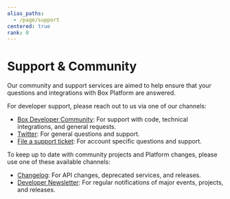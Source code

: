 ```yaml
---
alias_paths:
  - /page/support
centered: true
rank: 0
---
```


# Support & Community

Our community and support services are aimed to help ensure that your questions
and integrations with Box Platform are answered.

For developer support, please reach out to us via one of our channels:

- [Box Developer Community][forum]: For support with code, technical integrations, and general requests.
- [Twitter][twitter]: For general questions and support.
- [File a support ticket][support]: For account specific questions and support.

To keep up to date with community projects and Platform changes, please use
one of these available channels:

- [Changelog](page://changelog): For API changes, deprecated services, and releases.
- [Developer Newsletter](page://newsletter): For regular notifications of major events, projects, and releases.

<!-- i18n-enable localize-links -->
[forum]: https://community.box.com/
[twitter]: https://twitter.com/BoxPlatform
[support]: https://support.box.com/hc/en-us/requests/new
<!-- i18n-disable localize-links -->
